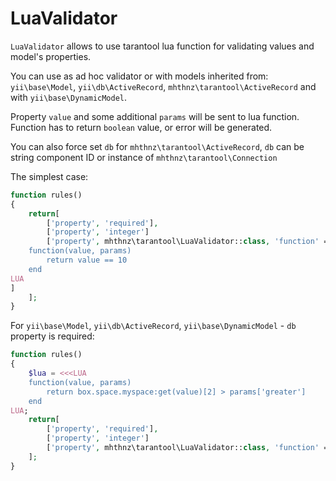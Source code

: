 LuaValidator
======================================
`LuaValidator` allows to use tarantool lua function for validating values and model's properties.

You can use as ad hoc validator or with models inherited from: `yii\base\Model`, `yii\db\ActiveRecord`, `mhthnz\tarantool\ActiveRecord` and with `yii\base\DynamicModel`.

Property `value` and some additional `params` will be sent to lua function. Function has to return `boolean` value, or error will be generated.

You can also force set `db` for `mhthnz\tarantool\ActiveRecord`, `db` can be string component ID or instance of `mhthnz\tarantool\Connection`

The simplest case:

```php
function rules()
{
	return[
    	['property', 'required'],
        ['property', 'integer']
    	['property', mhthnz\tarantool\LuaValidator::class, 'function' => <<<LUA
	function(value, params)
		return value == 10
	end
LUA
]
    ];
}
```

For `yii\base\Model`, `yii\db\ActiveRecord`, `yii\base\DynamicModel` - `db` property is required:
```php
function rules()
{
	$lua = <<<LUA
	function(value, params)
		return box.space.myspace:get(value)[2] > params['greater']
	end
LUA;
	return[
    	['property', 'required'],
        ['property', 'integer']
    	['property', mhthnz\tarantool\LuaValidator::class, 'function' => $lua, 'params' => ['greater' => 100], 'db' => 'tarantool']
    ];
}
```

